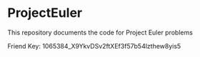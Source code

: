 # ProjectEuler
This repository documents the code for Project Euler problems 

Friend Key: 1065384_X9YkvDSv2ftXEf3f57b54lzthew8yis5
